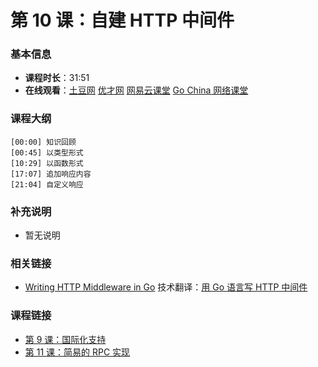 第 10 课：自建 HTTP 中间件
==========================

### 基本信息

- **课程时长**：31:51
- **在线观看**：[土豆网](http://www.tudou.com/programs/view/zxRhEOPz7BI/) [优才网](http://www.ucai.cn/course/chapter/87/3267/6815) [网易云课堂](http://study.163.com/course/courseLearn.htm?courseId=328001#/learn/video?lessonId=651205&courseId=328001) [Go China 网络课堂](http://edu.go-china.org/course/2/learn#lesson/25)

### 课程大纲

	[00:00] 知识回顾
	[00:45] 以类型形式
	[10:29] 以函数形式
	[17:07] 追加响应内容
	[21:04] 自定义响应
	
### 补充说明

- 暂无说明

### 相关链接

- [Writing HTTP Middleware in Go](http://justinas.org/writing-http-middleware-in-go/?utm_campaign=Manong_Weekly_Issue_7&utm_medium=EDM&utm_source=Manong_Weekly) 技术翻译：[用 Go 语言写 HTTP 中间件](http://blog.jobbole.com/53265/)

### 课程链接

- [第 9 课：国际化支持](../lecture9/lecture9.md)
- [第 11 课：简易的 RPC 实现](../lecture11/lecture11.md)
